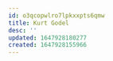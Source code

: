 ```yaml
---
id: o3qcopwlro7lpkxxpts6qmw
title: Kurt Godel
desc: ''
updated: 1647928180277
created: 1647928155966
---
```


